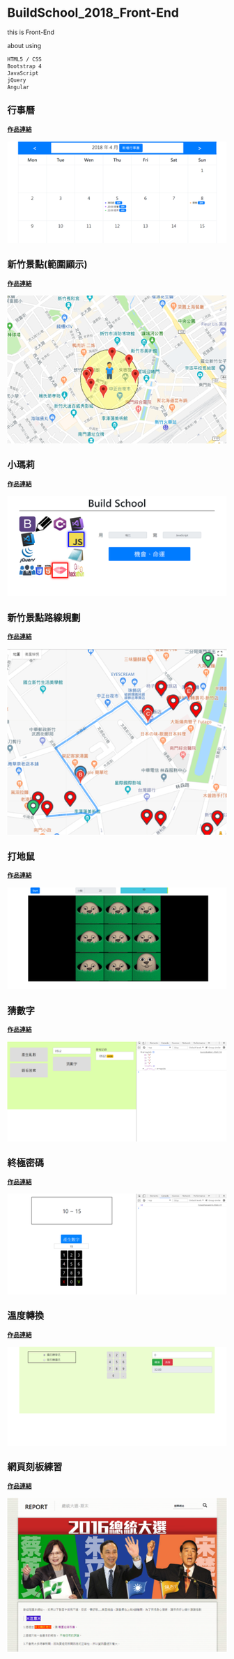 # BuildSchool_2018_Front-End

this is Front-End
  
 about using
    
    HTML5 / CSS
    Bootstrap 4
    JavaScript
    jQuery
    Angular

## 行事曆
#### [作品連結](https://newchou.azurewebsites.net/JS/JS_HomeWork/Monthly_withLoc.html)
![month](https://github.com/ChouJustice/BuildSchool_2018_Front-End/blob/master/Images/monthLoc_1.png)

## 新竹景點(範圍顯示)
#### [作品連結](http://newchou.azurewebsites.net/JS/JQuery/HW/Marker_with_Circlerange.html)
![view](https://github.com/ChouJustice/BuildSchool_2018_Front-End/blob/master/Images/CircleMapDemo.png)

## 小瑪莉
#### [作品連結](https://newchou.azurewebsites.net/JS/Dino/BuildSchool_Slot.html)
![marry](https://github.com/ChouJustice/BuildSchool_2018_Front-End/blob/master/Images/marry.png)

## 新竹景點路線規劃
#### [作品連結](http://newchou.azurewebsites.net/JS/JQuery/HW/JqueryTourism.html)
![road](https://github.com/ChouJustice/BuildSchool_2018_Front-End/blob/master/Images/ways.png)

## 打地鼠
#### [作品連結](https://newchou.azurewebsites.net/JS/Dino/Mouse.html)
![mouse](https://github.com/ChouJustice/BuildSchool_2018_Front-End/blob/master/Images/mouse.png)

## 猜數字
#### [作品連結](https://newchou.azurewebsites.net/JS/JS_HomeWork/GuessNumber.html)
![numbers](https://github.com/ChouJustice/BuildSchool_2018_Front-End/blob/master/Images/Guess.png)

## 終極密碼
#### [作品連結](https://newchou.azurewebsites.net/JS/JS_HomeWork/FinalPassword.html)
![guess](https://github.com/ChouJustice/BuildSchool_2018_Front-End/blob/master/Images/password.png)

## 溫度轉換
#### [作品連結](https://newchou.azurewebsites.net/JS/JS_HomeWork/temperature.html)
![temp](https://github.com/ChouJustice/BuildSchool_2018_Front-End/blob/master/Images/Temp.png)

## 網頁刻板練習
#### [作品連結](http://newchou.azurewebsites.net/HTMLCSS/HomeWork/president.html)
![web](https://github.com/ChouJustice/BuildSchool_2018_Front-End/blob/master/Images/President.png)

